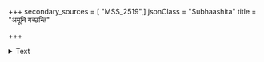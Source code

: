 +++
secondary_sources = [ "MSS_2519",]
jsonClass = "Subhaashita"
title = "अमूनि गच्छन्ति"

+++

<details><summary>Text</summary>

अमूनि गच्छन्ति युगानि न क्षणः कियत् सहिष्ये न हि मृत्युरस्ति मे।  
स मां न कान्तः स्फुटमन्तरुज्झिता न तं मनस्तच्च न कायवायवः॥
</details>
